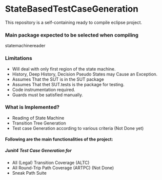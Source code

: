 # StateBasedTestCaseGeneration #

This repository is a self-containing ready to compile eclipse project.

### Main package expected to be selected when compiling ###

statemachinereader

### Limitations ###

* Will deal with only first region of the state machine.
* History, Deep History, Decision Pseudo States may Cause an Exception.
* Assumes That the SUT is in the SUT package
* Assumes That thet SUT.tests is the package for testing.
* Code instrumentation required.
* Guards must be satisfied manually.

### What is Implemented? ###
* Reading of State Machine
* Transition Tree Generation
* Test case Generation according to various criteria (Not Done yet)
#### Following are the main functionalities of the project: ####

##### Junit4 Test Case Generation for #####
* All (Legal) Transition Coverage (ALTC)
* All Round-Trip Path Coverage (ARTPC) (Not Done)
* Sneak Path Suite